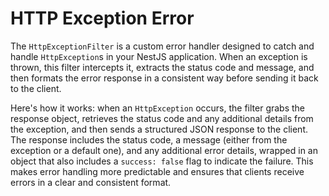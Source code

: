 # HTTP Exception Error

The `HttpExceptionFilter` is a custom error handler designed to catch and handle `HttpException`s in your NestJS application. When an exception is thrown, this filter intercepts it, extracts the status code and message, and then formats the error response in a consistent way before sending it back to the client.

Here's how it works: when an `HttpException` occurs, the filter grabs the response object, retrieves the status code and any additional details from the exception, and then sends a structured JSON response to the client. The response includes the status code, a message (either from the exception or a default one), and any additional error details, wrapped in an object that also includes a `success: false` flag to indicate the failure. This makes error handling more predictable and ensures that clients receive errors in a clear and consistent format.
